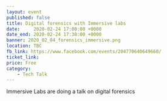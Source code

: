 ```yaml
---
layout: event
published: false
title: Digital forensics with Immersive labs
date:     2020-02-24 17:00:00 +0000
date_end: 2020-02-24 17:30:00 +0000
banner: 2020_02_04_forensics_immersive.png
location: TBC
fb_link: https://www.facebook.com/events/204770640649660/
ticket_link:
price: Free
category:
    - Tech Talk
---
```


Immersive Labs are doing a talk on digital forensics
